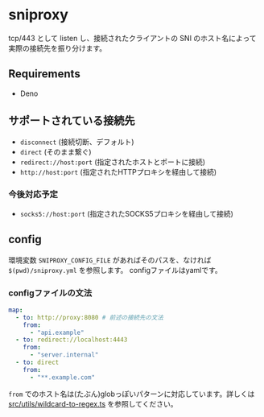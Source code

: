 # sniproxy

tcp/443 として listen し、接続されたクライアントの SNI のホスト名によって実際の接続先を振り分けます。

## Requirements

- Deno

## サポートされている接続先

- `disconnect` (接続切断、デフォルト)
- `direct` (そのまま繋ぐ)
- `redirect://host:port` (指定されたホストとポートに接続)
- `http://host:port` (指定されたHTTPプロキシを経由して接続)

### 今後対応予定

- `socks5://host:port` (指定されたSOCKS5プロキシを経由して接続)

## config

環境変数 `SNIPROXY_CONFIG_FILE` があればそのパスを、なければ `$(pwd)/sniproxy.yml` を参照します。
configファイルはyamlです。

### configファイルの文法

```yaml
map:
  - to: http://proxy:8080 # 前述の接続先の文法
    from:
      - "api.example"
  - to: redirect://localhost:4443
    from:
      - "server.internal"
  - to: direct
    from:
      - "**.example.com"
```

`from` でのホスト名は(たぶん)globっぽいパターンに対応しています。詳しくは [src/utils/wildcard-to-regex.ts](./src/utils/wildcard-to-regex.ts) を参照してください。
